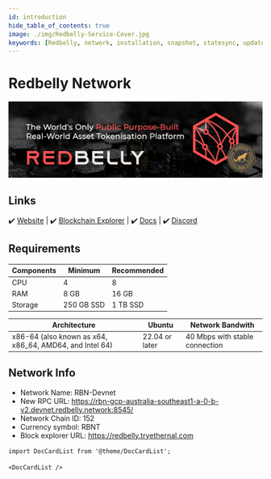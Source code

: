 ```yaml
---
id: introduction
hide_table_of_contents: true
image: ./img/Redbelly-Service-Cover.jpg
keywords: [Redbelly, network, installation, snapshot, statesync, update]
---
```

# Redbelly Network 

![Redbelly](./img/Redbelly-Service.jpg) 

## Links
 ✔️ [Website](https://www.redbelly.network) |
 ✔️ [Blockchain Explorer](https://explorer.devnet.redbelly.network/overview) |
 ✔️ [Docs](https://vine.redbelly.network/start-building) |
 ✔️ [Discord](https://discord.gg/redbelly)

## Requirements

| Components | Minimum | **Recommended** |
| ------------ | ------------ | ------------ |
| CPU |	4 | 8 |
| RAM	| 8 GB | 16 GB |
| Storage | 250 GB SSD | 1 TB SSD |

| Architecture | Ubuntu | Network Bandwith | 
| ------------ | ------------ | ------------ | 
| x86-64 (also known as x64, x86_64, AMD64, and Intel 64)| 22.04 or later | 40 Mbps with stable connection  |

## Network Info 
* Network Name: RBN-Devnet
* New RPC URL: https://rbn-gcp-australia-southeast1-a-0-b-v2.devnet.redbelly.network:8545/
* Network Chain ID: 152
* Currency symbol: RBNT
* Block explorer URL: https://redbelly.tryethernal.com

```mdx-code-block
import DocCardList from '@theme/DocCardList';

<DocCardList />
```
